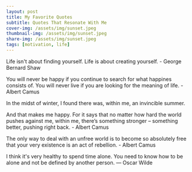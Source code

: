 ```yaml
---
layout: post
title: My Favorite Quotes
subtitle: Quotes That Resonate With Me
cover-img: /assets/img/sunset.jpeg
thumbnail-img: /assets/img/sunset.jpeg
share-img: /assets/img/sunset.jpeg
tags: [motivation, life]
---
```


Life isn't about finding yourself. Life is about creating yourself. - George Bernard Shaw

You will never be happy if you continue to search for what happines consists of. You will never live if you are looking for the meaning of life. - Albert Camus

In the midst of winter, I found there was, within me, an invincible summer.

And that makes me happy. For it says that no matter how hard the world pushes against me, within me, there’s something stronger – something better, pushing right back. - Albert Camus

The only way to deal with an unfree world is to become so absolutely free that your very existence is an act of rebellion. - Albert Camus

I think it's very healthy to spend time alone. You need to know how to be alone and not be defined by another person. ― Oscar Wilde
